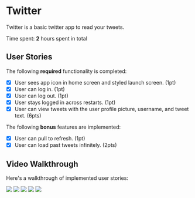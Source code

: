 # Twitter

Twitter is a basic twitter app to read your tweets.

Time spent: **2** hours spent in total

## User Stories

The following **required** functionality is completed:

- [x] User sees app icon in home screen and styled launch screen. (1pt)
- [x] User can log in. (1pt)
- [x] User can log out. (1pt)
- [x] User stays logged in across restarts. (1pt)
- [x] User can view tweets with the user profile picture, username, and tweet text. (6pts)

The following **bonus** features are implemented:

- [x] User can pull to refresh. (1pt)
- [x] User can load past tweets infinitely. (2pts)

## Video Walkthrough

Here's a walkthrough of implemented user stories:

![](https://i.imgur.com/TuTBOKF.gif)
![](https://i.imgur.com/t7dmgsv.gif)
![](https://i.imgur.com/xtKd5Ea.gif)
![](https://i.imgur.com/GLvwcp7.gif)
![](https://i.imgur.com/lCyRj7z.gif)




